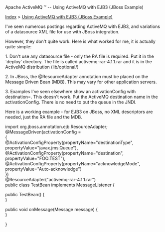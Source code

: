 Apache ActiveMQ ™ -- Using ActiveMQ with EJB3 (JBoss Example) 

[Index](index.html) > [Using ActiveMQ with EJB3 (JBoss Example)](using-activemq-with-ejb3-jboss-Index/example.md)


I've seen numerous postings regarding ActiveMQ with EJB3, and variations of a datasource XML file for use with JBoss integration.

However, they don't quite work. Here is what worked for me, it is actually quite simple:

1\. Don't use any datasource file - only the RA file is required. Put it in the `deploy' directory. The file is called activemq-rar-4.1.1.rar and it is in the ActiveMQ distribution (lib/optional/)

2\. In JBoss, the @ResourceAdapter annotation must be placed on the Message Driven Bean (MDB). This may vary for other application servers.

3\. Examples I've seen elsewhere show an activationConfig with destination=<a JNDI name for the queue>. This doesn't work. Put the ActiveMQ destination name in the activationConfig. There is no need to put the queue in the JNDI.

Here is a working example - for EJB3 on JBoss, no XML descriptors are needed, just the RA file and the MDB.

import org.jboss.annotation.ejb.ResourceAdapter;  
@MessageDriven(activationConfig =  
{  
@ActivationConfigProperty(propertyName="destinationType", propertyValue="javax.jms.Queue"),  
@ActivationConfigProperty(propertyName="destination", propertyValue="FOO.TEST"),  
@ActivationConfigProperty(propertyName="acknowledgeMode", propertyValue="Auto-acknowledge")  
})  
@ResourceAdapter("activemq-rar-4.1.1.rar")  
public class TestBean implements MessageListener {

public TestBean() {  
}

public void onMessage(Message message) {  
}

}

